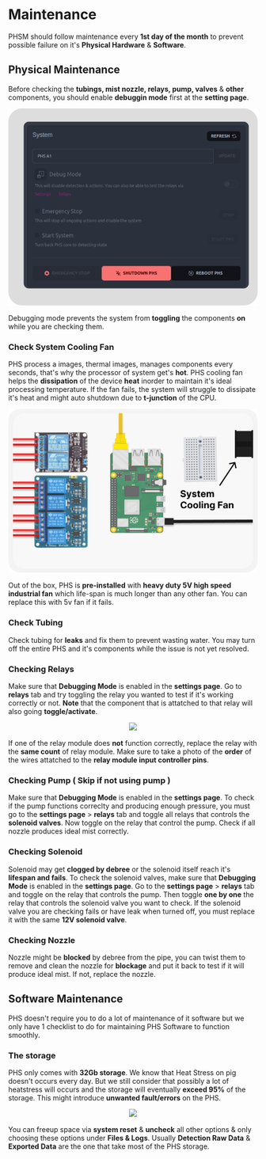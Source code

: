 # Maintenance

PHSM should follow maintenance every **1st day of the month** to prevent possible failure on it's **Physical Hardware** & **Software**.

## Physical Maintenance

Before checking the **tubings, mist nozzle, relays, pump, valves** & **other** components, you should enable **debuggin mode** first at the **setting page**.

![controls](_media/setting%20a.png)

Debugging mode prevents the system from **toggling** the components **on** while you are checking them.

### Check System Cooling Fan 

PHS process a images, thermal images, manages components every seconds, that's why the processor of system get's **hot**. PHS cooling fan helps the **dissipation** of the device **heat** inorder to maintain it's ideal processing temperature. If the fan fails, the system will struggle to dissipate it's heat and might auto shutdown due to **t-junction** of the CPU. 

![controls](_media/phs_cooling_fan.png)

Out of the box, PHS is **pre-installed** with **heavy duty 5V high speed industrial fan** which life-span is much longer than any other fan. You can replace this with 5v fan if it fails.

### Check Tubing

Check tubing for **leaks** and fix them to prevent wasting water. You may turn off the entire PHS and it's components while the issue is not yet resolved.

### Checking Relays

Make sure that **Debugging Mode** is enabled in the **settings page**. Go to **relays** tab and try toggling the relay you wanted to test if it's working correctly or not. **Note** that the component that is attatched to that relay will also going **toggle/activate**.

<center>
    <img src="https://senpai-coders.github.io/CAPSTONE-PHS-Machine/_media/phs_the_relays.png">
</center>

If one of the relay module does **not** function correctly, replace the relay with the **same count** of relay module. Make sure to take a photo of the **order** of the wires attatched to the **relay module input controller pins**.

### Checking Pump ( Skip if not using pump )

Make sure that **Debugging Mode** is enabled in the **settings page**. To check if the pump functions correclty and producing enough pressure, you must go to the **settings page** > **relays** tab and toggle all relays that controls the **solenoid valves**. Now toggle on the relay that control the pump. Check if all nozzle produces ideal mist correctly.

### Checking Solenoid

Solenoid may get **clogged by debree** or the solenoid itself reach it's **lifespan and fails**. To check the solenoid valves, make sure that **Debugging Mode** is enabled in the **settings page**. Go to the **settings page** > **relays** tab and toggle on the relay that controls the pump. Then toggle **one by one** the relay that controls the solenoid valve you want to check. If the solenoid valve you are checking fails or have leak when turned off, you must replace it with the same **12V solenoid valve**.

### Checking Nozzle

Nozzle might be **blocked** by debree from the pipe, you can twist them to remove and clean the nozzle for **blockage** and put it back to test if it will produce ideal mist. If not, replace the nozzle.

## Software  Maintenance

PHS doesn't require you to do a lot of maintenance of it software but we only have 1 checklist to do for maintaining PHS Software to function smoothly. 

### The storage 

PHS only comes with **32Gb storage**. We know that Heat Stress on pig doesn't occurs every day. But we still consider that possibly a lot of heatstress will occurs and the storage will eventually **exceed 95%** of the storage. This might introduce **unwanted fault/errors** on the PHS. 

<center>
    <img src="https://senpai-coders.github.io/CAPSTONE-PHS-Machine/_media/phs_freeup.png">
</center>

You can freeup space via **system reset** & **uncheck** all other options & only choosing these options under **Files & Logs**. Usually **Detection Raw Data** & **Exported Data** are the one that take most of the PHS storage.